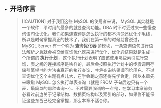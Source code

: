 
* ## 开场序言

    > [!CAUTION] 对于我们这些 MySQL 的使用者来说， MySQL 其实就是一个软件，平时用的最多的就是查询功能。DBA 时不时丢过来一些慢查询语句让优化，我们如果连查询是怎么执行的都不清楚还优化个毛线，所以是时候掌握真正的技术了。我们在第一章的时候就曾说过， MySQL Server 有一个称为 **查询优化器** 的模块，一条查询语句进行语法解析之后就会被交给查询优化器来进行优化，优化的结果就是生成一个所谓的 **执行计划** ，这个执行计划表明了应该使用哪些索引进行查询，表之间的连接顺序是啥样的，最后会按照执行计划中的步骤调用存储引擎提供的方法来真正的执行查询，并将查询结果返回给用户。不过查询优化这个主题有点儿大，在学会跑之前还得先学会走，所以本章先来瞅瞅 MySQL 怎么执行单表查询（就是 FROM 子句后边只有一个表，最简单的那种查询～）。不过需要强调的一点是，在学习本章前务必看过前边关于记录结构、数据页结构以及索引的部分，如果你不能保证这些东西已经完全掌握，那么本章不适合你。